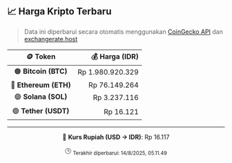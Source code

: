 

<!-- HARGA_KRIPTO -->
## 📈 Harga Kripto Terbaru

> Data ini diperbarui secara otomatis menggunakan [CoinGecko API](https://www.coingecko.com/) dan [exchangerate.host](https://exchangerate.host/)

<div align="center">

| 🪙 Token | 💰 Harga (IDR) |
|:------:|---------------:|
| 🟠 **Bitcoin (BTC)**   | Rp 1.980.920.329 |
| 🔵 **Ethereum (ETH)**  | Rp 76.149.264 |
| 🟣 **Solana (SOL)**    | Rp 3.237.116 |
| 🟢 **Tether (USDT)**   | Rp 16.121 |

---

💱 **Kurs Rupiah (USD → IDR)**: Rp 16.117

🕒 <sub>Terakhir diperbarui: 14/8/2025, 05.11.49</sub>

</div>
<!-- /HARGA_KRIPTO -->